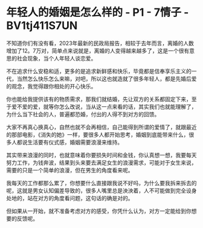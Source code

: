 # 年轻人的婚姻是怎么样的 - P1 - 7情子 - BV1tj411S7UN

不知道你们有没有看，2023年最新的民政局报告，相较于去年而言，离婚的人数增加了12。7万对，简单点来说就是，离婚的人变得越来越多了，这是一个很有意思的社会现象，当个人年轻人谈恋爱。

不在追求什么安稳和适，更多的是追求新鲜感和快乐，毕竟都是信奉享乐主义的一代，当然怎么快乐怎么来嘛，对吧，所以这也就造就了很多年轻人，都是先婚后爱的观念，我觉得跟你相处的开心快乐。

你也能给我提供该有的物质需求，那我们就结婚，先让双方的关系都固定下来，至于爱不爱的爱，就等你怎么改说，当从这一点来看的话，其实我们也就能理解了，为什么当下社会的人，普遍都恐婚，付出的人得不到对方的回馈。

大家不再真心换真心，自然也就不会再相信，自己能得到所谓的爱情了，就跟最近的那部电影，《消失的她》一样，要很多人都开始思考，婚姻到底能带来什么，很多人都说生活要有仪式感，婚姻需要浪漫来维持。

其实带来浪漫的同时，也就意味着你要损失时间和金钱，你认真想一想，我要每天努力工作，为钱奔波，结果到头来要去满足女生的浪漫需求，可能对于女生来说，需要的只是一个简单的浪漫，但在男生的角度看来呢。

我每天的工作都那么累了，你想要什么直接跟我说不好吗，为什么要我拆来拆去的呢，这就是男女认知偏差导致的，很多人嘴里总是泱泱着，人不可能做到完全设身处地的，站在对方的角度看问题，这句话的确是对的。

但如果从一开始，就不准备考虑对方的感受，你凭什么认为，对方一定能给到你想要的反馈呢。